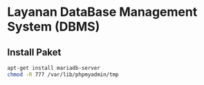 # Layanan DataBase Management System (DBMS)
## Install Paket
```sh
apt-get install mariadb-server
chmod -R 777 /var/lib/phpmyadmin/tmp
```
